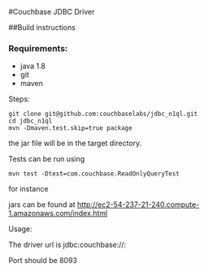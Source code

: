 #Couchbase JDBC Driver

##Build instructions

### Requirements:
* java 1.8
* git
* maven

Steps:

    git clone git@github.com:couchbaselabs/jdbc_n1ql.git
    cd jdbc_n1ql
    mvn -Dmaven.test.skip=true package

the jar file will be in the target directory.

Tests can be run using

    mvn test -Dtest=com.couchbase.ReadOnlyQueryTest

for instance

jars can be found at http://ec2-54-237-21-240.compute-1.amazonaws.com/index.html

Usage:

The driver url is jdbc:couchbase://<host>:<port>

Port should be 8093

